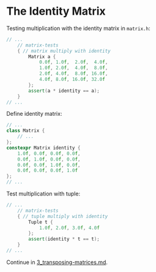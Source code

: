 # The Identity Matrix

Testing multiplication with the identity matrix in `matrix.h`:

```c++
// ...
	// matrix-tests
	{ // matrix multiply with identity
		Matrix a {
			0.0f, 1.0f,  2.0f,  4.0f,
			1.0f, 2.0f,  4.0f,  8.0f,
			2.0f, 4.0f,  8.0f, 16.0f,
			4.0f, 8.0f, 16.0f, 32.0f
		};
		assert(a * identity == a);
	}
// ...
```

Define identity matrix:

```c++
// ...
class Matrix {
	// ...
};
constexpr Matrix identity {
	1.0f, 0.0f, 0.0f, 0.0f,
	0.0f, 1.0f, 0.0f, 0.0f,
	0.0f, 0.0f, 1.0f, 0.0f,
	0.0f, 0.0f, 0.0f, 1.0f
};
// ...
```

Test multiplication with tuple:

```c++
// ...
	// matrix-tests
	{ // tuple multiply with identity
		Tuple t {
			1.0f, 2.0f, 3.0f, 4.0f
		};
		assert(identity * t == t);
	}
// ...
```

Continue in
[3_transposing-matrices.md](./3_transposing-matrices.md).
